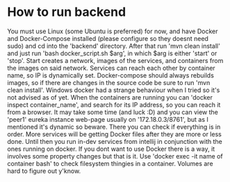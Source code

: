 # How to run backend

You must use Linux (some Ubuntu is preferred) for now, and have Docker and Docker-Compose installed (please configure so they doesnt need sudo)
and cd into the 'backend' directory. After that run 'mvn clean install' and just run 'bash docker_script.sh $arg', in which $arg is either 'start' or 'stop'.
Start creates a network, images of the services, and containers from the images on said network. Services can reach each other by container name, so IP is
dynamically set. Docker-compose should always rebuilds images, so if there are changes in the source code be sure to run 'mvn clean install'.
Windows docker had a strange behaviour when I tried so it's not advised as of yet. When the containers are running you can 'docker inspect container_name',
and search for its IP address, so you can reach it from a browser. It may take some time (and luck :D) and you can view the 'peer1' eureka instance web-page 
usually on '172.18.0.3/8761', but as I mentioned it's dynamic so beware. There you can check if everything is in order.
More services will be getting Docker files after they are more or less done. Until then you run in-dev services from intellij in conjunction with the ones
running on docker. If you dont want to use Docker there is a way, it involves some property changes but that is it.
Use 'docker exec -it name of container bash' to check filesystem thingies in a container. Volumes are hard to figure out y'know.